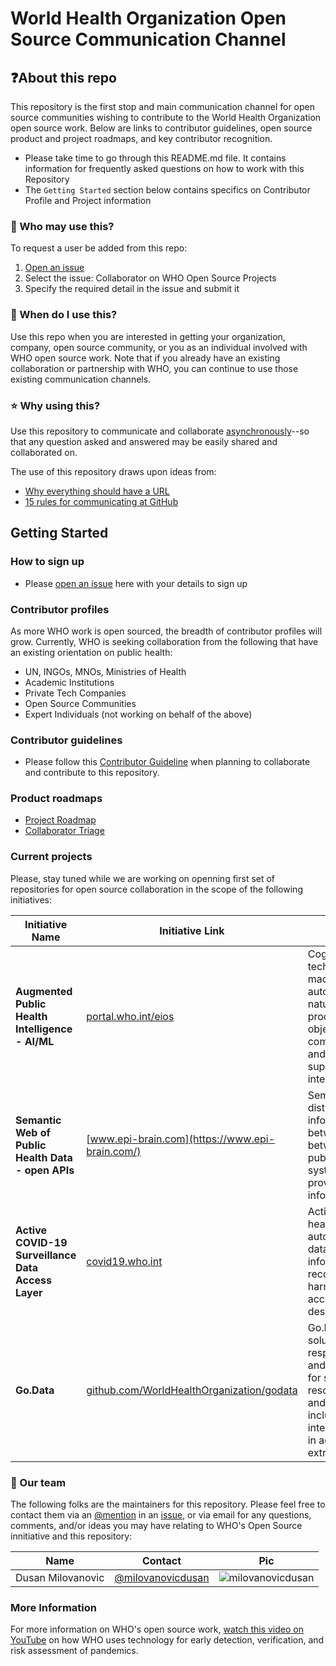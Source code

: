 # World Health Organization Open Source Communication Channel

## ❓About this repo
This repository is the first stop and main communication channel for open source communities wishing to contribute to the World Health Organization open source work. Below are links to contributor guidelines, open source product and project roadmaps, and key contributor recognition. 

- Please take time to go through this README.md file. It contains information for frequently asked questions on how to work with this Repository
- The `Getting Started` section below contains specifics on Contributor Profile and Project information

### 👤 Who may use this?
To request a user be added from this repo:

1. [Open an issue](https://github.com/WorldHealthOrganization/open-source-communication-channel/issues/new/choose)
2. Select the issue: Collaborator on WHO Open Source Projects
3. Specify the required detail in the issue and submit it

### 🤔 When do I use this?
Use this repo when you are interested in getting your organization, company, open source community, or you as an individual involved with WHO open source work. Note that if you already have an existing collaboration or partnership with WHO, you can continue to use those existing communication channels.

### ⭐️ Why using this?
Use this repository to communicate and collaborate [asynchronously](https://ben.balter.com/2014/11/06/rules-of-communicating-at-github/#1-prefer-asynchronous-communication)--so that any question asked and answered may be easily shared and collaborated on.

The use of this repository draws upon ideas from:

- [Why everything should have a URL](https://ben.balter.com/2015/11/12/why-urls/)
- [15 rules for communicating at GitHub](https://ben.balter.com/2014/11/06/rules-of-communicating-at-github/)


## Getting Started

### How to sign up
- Please [open an issue](https://github.com/WorldHealthOrganization/open-source-communication-channel/issues/new?assignees=&labels=collaborator&template=potential-collaborator.md&title=Interested+Collaborator+-+%28Insert+name%2C+org+or+community+here%29) here with your details to sign up

### Contributor profiles
As more WHO work is open sourced, the breadth of contributor profiles will grow. Currently, WHO is seeking collaboration from the following that have an existing orientation on public health:

- UN, INGOs, MNOs, Ministries of Health
- Academic Institutions
- Private Tech Companies
- Open Source Communities
- Expert Individuals (not working on behalf of the above)

### Contributor guidelines
- Please follow this [Contributor Guideline](https://github.com/WorldHealthOrganization/open-source-communication-channel/blob/main/CONTRIBUTING.md) when planning to collaborate and contribute to this repository.

### Product roadmaps
- [Project Roadmap](https://github.com/WorldHealthOrganization/open-source-communication-channel/projects/2)
- [Collaborator Triage](https://github.com/WorldHealthOrganization/open-source-communication-channel/projects/1)

### Current projects
Please, stay tuned while we are working on openning first set of repositories for open source collaboration in the scope of the following initiatives:

Initiative Name | Initiative Link | Notes
------------    | ----------      | -----
**Augmented Public Health Intelligence - AI/ML** | [portal.who.int/eios](https://portal.who.int/eios/) | Cognitive computing technologies encompassing machine learning and automated reasoning, natural language processing, speech and object recognition, human-computer interaction, dialog and narrative generation to support public health intelligence discipline 
**Semantic Web of Public Health Data - open APIs** | [www.epi-brain.com](https://www.epi-brain.com/)| Semantic network of distributed data for sharing information and knowledge between humans as well as between systems, including public health intelligence systems and those that provide contextual information
**Active COVID-19 Surveillance Data Access Layer** | [covid19.who.int](https://covid19.who.int/) | Active and routine public health surveillance for automated health-related data acquisition, information discovery and reconciliation, data harmonisation and centrally accessible storage for descriptive epidemiology
**Go.Data** | [github.com/WorldHealthOrganization/godata](https://github.com/WorldHealthOrganization/godata) | Go.Data (contact tracing solution for outbreak response) - public repo and community of practice for sharing technical resources for Go.Data users and contributors. This includes scripts for interacting with Go.Data API in addition to data extraction/cleaning/analysis

### 👥 Our team

The following folks are the maintainers for this repository. Please feel free to contact them via an [@mention](https://docs.github.com/github/writing-on-github/basic-writing-and-formatting-syntax#mentioning-people-and-teams) in an [issue](https://github.com/WorldHealthOrganization/open-source-communication-channel/issues/new), or via email for any questions, comments, and/or ideas you may have relating to WHO's Open Source innitiative and this repository:

| Name           | Contact                                          | Pic                           |
| -------------- | ------------------------------------------------ | ----------------------------- |
| Dusan Milovanovic | [@milovanovicdusan](https://github.com/milovanovicdusan)       | ![milovanovicdusan][milovanovicdusan]       |

[milovanovicdusan]: https://avatars.githubusercontent.com/milovanovicdusan?s=80

### More Information  
For more information on WHO's open source work, [watch this video on YouTube](https://www.youtube.com/watch?v=clm5Ee6O_4o) on how WHO uses technology for early detection, verification, and risk assessment of pandemics.
